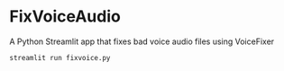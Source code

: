 # FixVoiceAudio
A Python Streamlit app that fixes bad voice audio files using VoiceFixer

`streamlit run fixvoice.py`
